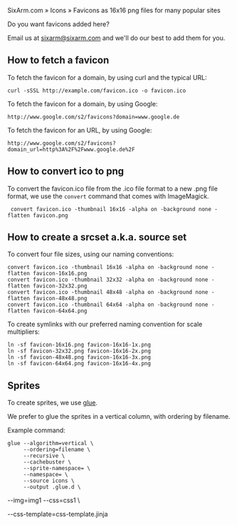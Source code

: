 SixArm.com » Icons » Favicons as 16x16 png files for many popular sites

Do you want favicons added here?

Email us at sixarm@sixarm.com and we'll do our best to add them for you.

## How to fetch a favicon

To fetch the favicon for a domain, by using curl and the typical URL:

    curl -sSSL http://example.com/favicon.ico -o favicon.ico

To fetch the favicon for a domain, by using Google:

    http://www.google.com/s2/favicons?domain=www.google.de


To fetch the favicon for an URL, by using Google:

    http://www.google.com/s2/favicons?domain_url=http%3A%2F%2Fwww.google.de%2F

## How to convert ico to png

To convert the favicon.ico file from the .ico file format to a new .png file format, we use the `convert` command that comes with ImageMagick.

     convert favicon.ico -thumbnail 16x16 -alpha on -background none -flatten favicon.png

## How to create a srcset a.k.a. source set

To convert four file sizes, using our naming conventions:

    convert favicon.ico -thumbnail 16x16 -alpha on -background none -flatten favicon-16x16.png
    convert favicon.ico -thumbnail 32x32 -alpha on -background none -flatten favicon-32x32.png
    convert favicon.ico -thumbnail 48x48 -alpha on -background none -flatten favicon-48x48.png
    convert favicon.ico -thumbnail 64x64 -alpha on -background none -flatten favicon-64x64.png

To create symlinks with our preferred naming convention for scale multipliers:

    ln -sf favicon-16x16.png favicon-16x16-1x.png
    ln -sf favicon-32x32.png favicon-16x16-2x.png
    ln -sf favicon-48x48.png favicon-16x16-3x.png
    ln -sf favicon-64x64.png favicon-16x16-4x.png

## Sprites

To create sprites, we use [glue](https://github.com/jorgebastida/glue).

We prefer to glue the sprites in a vertical column, with ordering by filename.

Example command:

    glue --algorithm=vertical \
         --ordering=filename \
         --recursive \
         --cachebuster \
         --sprite-namespace= \
         --namespace= \
         --source icons \
         --output .glue.d \

--img=img1 --css=css1 \

--css-template=css-template.jinja

